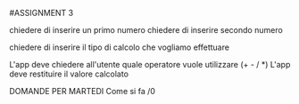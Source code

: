 #ASSIGNMENT 3

chiedere di inserire un primo numero
chiedere di inserire secondo numero

chiedere di inserire il tipo di calcolo che vogliamo effettuare

L'app deve chiedere all'utente quale operatore vuole utilizzare (+ - / *)
L'app deve restituire il valore calcolato

DOMANDE PER MARTEDI
    Come si fa /0
    